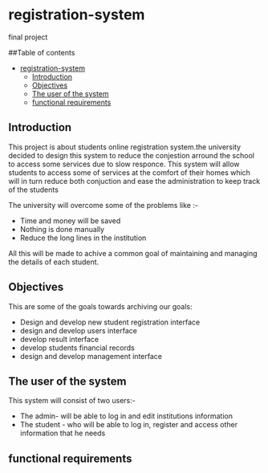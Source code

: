 # registration-system 
final project

##Table of contents
- [registration-system](#registration-system)
  - [Introduction](#introduction)
  - [Objectives](#objectives)
  - [The user of the system](#the-user-of-the-system)
  - [functional requirements](#functional-requirements)
  

## Introduction
This project is about students online registration system.the  university decided to design this system to reduce the conjestion arround the school to access some services due to slow responce.
This system will allow students to access some of services at the comfort of their homes which will in turn reduce both conjuction and ease the administration to keep track of the students

The university will overcome some of the problems like :-
- Time and money will be saved
- Nothing is done manually
- Reduce the long lines in the institution

All this will be made to achive a common goal of maintaining and managing the details of each student.

## Objectives
This are some of the goals towards archiving our goals:
- Design and develop new student registration interface
- design and develop users interface
- develop result interface
- develop students financial records
- design and develop management interface

## The user of the system
This system will consist of two users:-
- The admin- will be able to log in and edit institutions information
- The student - who will be able to log in, register and access other information that he needs 

## functional requirements